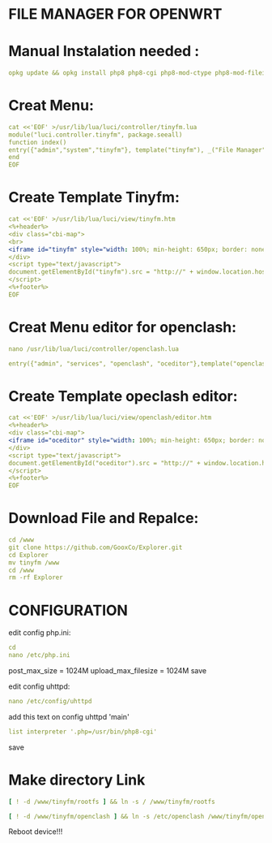 # FILE MANAGER FOR OPENWRT

# Manual Instalation needed :
```yaml
opkg update && opkg install php8 php8-cgi php8-mod-ctype php8-mod-fileinfo php8-mod-gettext php8-mod-gmp php8-mod-iconv php8-mod-mbstring php8-mod-pcntl php8-mod-session php8-mod-zip
```

# Creat Menu:
```yaml
cat <<'EOF' >/usr/lib/lua/luci/controller/tinyfm.lua
module("luci.controller.tinyfm", package.seeall)
function index()
entry({"admin","system","tinyfm"}, template("tinyfm"), _("File Manager"), 55).leaf=true
end
EOF
```
# Create Template Tinyfm:
```yaml
cat <<'EOF' >/usr/lib/lua/luci/view/tinyfm.htm
<%+header%>
<div class="cbi-map">
<br>
<iframe id="tinyfm" style="width: 100%; min-height: 650px; border: none; border-radius: 2px;"></iframe>
</div>
<script type="text/javascript">
document.getElementById("tinyfm").src = "http://" + window.location.hostname + "/tinyfm/tinyfm.php";
</script>
<%+footer%>
EOF
```
# Creat Menu editor for openclash:
```yaml
nano /usr/lib/lua/luci/controller/openclash.lua
```
```yaml
entry({"admin", "services", "openclash", "oceditor"},template("openclash/oceditor"),_("Config Editor"), 80).leaf = true
```

# Create Template opeclash editor:
```yaml
cat <<'EOF' >/usr/lib/lua/luci/view/openclash/editor.htm
<%+header%>
<div class="cbi-map">
<iframe id="oceditor" style="width: 100%; min-height: 650px; border: none; border-radius: 2px;"></iframe>
</div>
<script type="text/javascript">
document.getElementById("oceditor").src = "http://" + window.location.hostname + "/tinyfm/oceditor.php";
</script>
<%+footer%>
EOF
```


# Download File and Repalce:
```yaml
cd /www
git clone https://github.com/GooxCo/Explorer.git
cd Explorer
mv tinyfm /www
cd /www
rm -rf Explorer

```
# CONFIGURATION
edit config php.ini:
```yaml
cd
nano /etc/php.ini
```
post_max_size = 1024M
upload_max_filesize = 1024M
save

edit config uhttpd:
```yaml
nano /etc/config/uhttpd
```
add this text on config uhttpd 'main'
```yaml
list interpreter '.php=/usr/bin/php8-cgi'
```
save


# Make directory Link


```yaml
[ ! -d /www/tinyfm/rootfs ] && ln -s / /www/tinyfm/rootfs
```
```yaml
[ ! -d /www/tinyfm/openclash ] && ln -s /etc/openclash /www/tinyfm/openclash
```
Reboot device!!!

